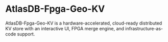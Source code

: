 # AtlasDB-Fpga-Geo-KV
AtlasDB-Fpga-Geo-KV is a hardware-accelerated, cloud-ready distributed KV store with an interactive UI, FPGA merge engine, and infrastructure-as-code support.
